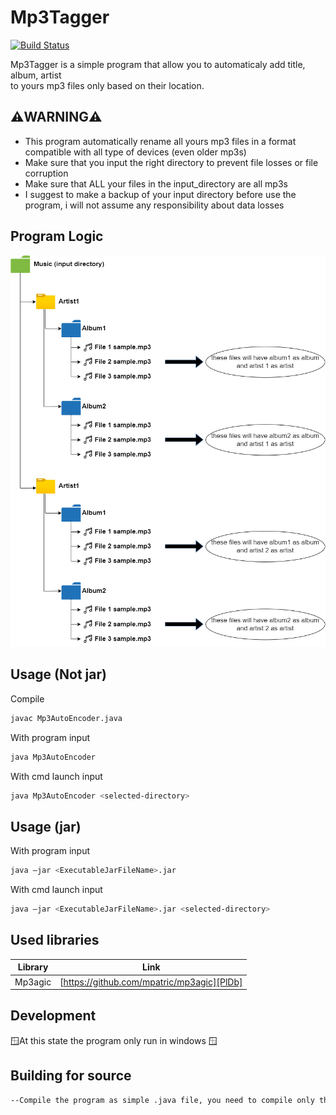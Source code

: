 # Mp3Tagger
[![Build Status](https://travis-ci.org/joemccann/dillinger.svg?branch=master)](https://travis-ci.org/joemccann/dillinger)

Mp3Tagger is a simple program that allow you to automaticaly add title, album, artist \
to yours mp3 files only based on their location.

## ⚠️WARNING⚠️

- This program automatically rename all yours mp3 files in a format compatible with all type of devices (even older mp3s)
- Make sure that you input the right directory to prevent file losses or file corruption
- Make sure that ALL your files in the input_directory are all mp3s
- I suggest to make a backup of your input directory before use the program, i will not assume any responsibility about data losses

## Program Logic
![alt text](https://github.com/Edo-256/Mp3Tagger/blob/main/diagram/graph.png)

## Usage (Not jar)
Compile
```sh
javac Mp3AutoEncoder.java
```
With program input
```sh
java Mp3AutoEncoder
```
With cmd launch input
```sh
java Mp3AutoEncoder <selected-directory>
```

## Usage (jar)
With program input
```sh
java –jar <ExecutableJarFileName>.jar
```
With cmd launch input
```sh
java –jar <ExecutableJarFileName>.jar <selected-directory>
```

## Used libraries

| Library | Link |
| ------ | ------ |
| Mp3agic | [https://github.com/mpatric/mp3agic][PlDb] |

## Development

🪟At this state the program only run in windows 🪟


## Building for source
```sh
--Compile the program as simple .java file, you need to compile only the .java in the main folder
```
